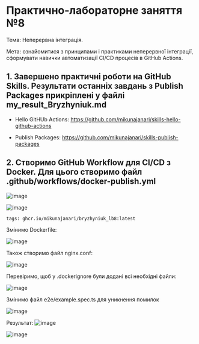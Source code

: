 # Практично-лабораторне заняття №8

Тема: Неперервна інтеграція.

Мета: ознайомитися з принципами і практиками неперервної інтеграції, сформувати навички автоматизації CI/CD процесів в GitHub Actions.

## 1. Завершено практичні роботи на GitHub Skills. Результати останніх завдань з Publish Packages прикріплені у файлі my_result_Bryzhyniuk.md

   - Hello GitHUb Actions: https://github.com/mikunajanari/skills-hello-github-actions

   - Publish Packages: https://github.com/mikunajanari/skills-publish-packages

## 2. Створимо GitHub Workflow для CI/CD з Docker. Для цього створимо файл .github/workflows/docker-publish.yml

![image](https://github.com/user-attachments/assets/296038df-83ec-403e-9a43-2913015ae7f4)

![image](https://github.com/user-attachments/assets/5d615011-106a-47a6-b916-9706061537cf)

```tags: ghcr.io/mikunajanari/bryzhyniuk_lb8:latest```

Змінимо Dockerfile:

![image](https://github.com/user-attachments/assets/52380372-2dae-49ed-86ec-0dd2be92b5e5)

Також створимо файл nginx.conf:

![image](https://github.com/user-attachments/assets/f75db082-23fd-49db-9ada-be79ebdaa9f3)

Перевіримо, щоб у .dockerignore були додані всі необхідні файли:

![image](https://github.com/user-attachments/assets/0e6856e3-f52c-456a-a17b-969767110481)

Змінимо файл e2e/example.spec.ts для уникнення помилок

![image](https://github.com/user-attachments/assets/3f7c9861-332b-420d-b3a2-5713ca6f7aa5)


Результат:
![image](https://github.com/user-attachments/assets/59e6eb43-2be1-400b-b81e-ac07b6f0f112)

![image](https://github.com/user-attachments/assets/74716540-c52d-4abb-a9a5-42a44b2a3e78)



